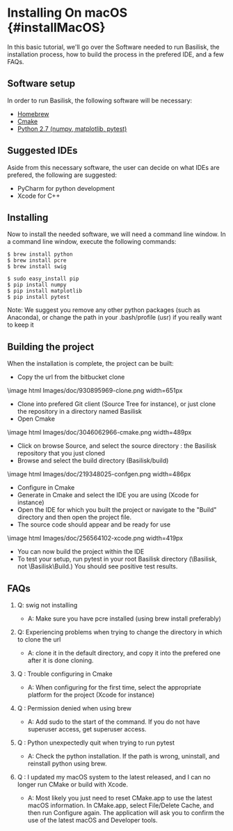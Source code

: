 # Installing On macOS {#installMacOS}

In this basic tutorial, we'll go over the Software needed to run Basilisk, the installation process, how to build the process in the prefered IDE, and a few FAQs.

## Software setup

In order to run Basilisk, the following software will be necessary:

* [Homebrew](http://brew.sh/)
* [Cmake](https://cmake.org/)
* [Python 2.7 (numpy, matplotlib, pytest)](https://www.python.org/downloads/mac-osx/)


## Suggested IDEs

Aside from this necessary software, the user can decide on what IDEs are prefered, the following are suggested:

* PyCharm for python development
* Xcode for C++ 

## Installing

Now to install the needed software, we will need a command line window.
In a command line window, execute the following commands:

```
$ brew install python 
$ brew install pcre
$ brew install swig
```
```
$ sudo easy_install pip
$ pip install numpy
$ pip install matplotlib
$ pip install pytest
```

Note:
We suggest you remove any other python packages (such as Anaconda), or change the path in your .bash/profile (usr) if you really want to keep it

## Building the project

When the installation is complete, the project can be built:

* Copy the url from the bitbucket clone

\image html Images/doc/930895969-clone.png width=651px

* Clone into prefered Git client (Source Tree for instance), or just clone the repository in a directory named Basilisk 
* Open Cmake

\image html Images/doc/3046062966-cmake.png width=489px

* Click on browse Source, and select the source directory : the Basilisk repository that you just cloned 
* Browse and select the build directory (Basilisk/build)

\image html Images/doc/219348025-confgen.png width=486px

* Configure in Cmake 
* Generate in Cmake and select the IDE you are using (Xcode for instance)
* Open the IDE for which you built the project or navigate to the "Build" directory and then open the project file. 
* The source code should appear and be ready for use

\image html Images/doc/256564102-xcode.png width=419px


* You can now build the project within the IDE 
* To test your setup, run pytest in your root Basilisk directory (\Basilisk, not \Basilisk\Build.) You should see positive test results. 

## FAQs

1. Q: swig not installing 

    * A: Make sure you have pcre installed (using brew install preferably) 

2. Q: Experiencing problems when trying to change the directory in which to clone the url

    * A: clone it in the default directory, and copy it into the prefered one after it is done cloning.

3. Q : Trouble configuring in Cmake

    * A: When configuring for the first time, select the appropriate platform for the project (Xcode for instance)

4. Q : Permission denied when using brew

    * A: Add sudo to the start of the command. If you do not have superuser access, get superuser access.

5. Q : Python unexpectedly quit when trying to run pytest

    * A: Check the python installation. If the path is wrong, uninstall, and reinstall python using brew.

6. Q : I updated my macOS system to the latest released, and I can no longer run CMake or build with Xcode.

    * A: Most likely you just need to reset CMake.app to use the latest macOS information. In CMake.app, select File/Delete Cache, and then run Configure again.  The application will ask you to confirm the use of the latest macOS and Developer tools.  
